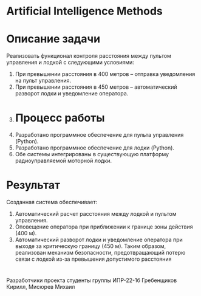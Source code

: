 # Artificial Intelligence Methods
# Описание задачи
Реализовать функционал контроля расстояния между пультом управления и лодкой с следующими условиями:
1. При превышении расстояния в 400 метров – отправка уведомления на пульт управления.
2. При превышении расстояния в 450 метров – автоматический разворот лодки и уведомление оператора.
3. # Процесс работы
1. Разработано программное обеспечение для пульта управления (Python).
2. Разработано программное обеспечение для лодки (Python).
3. Обе системы интегрированы в существующую платформу радиоуправляемой моторной лодки.
# Результат
Созданная система обеспечивает:
1. Автоматический расчет расстояния между лодкой и пультом управления.
2. Оповещение оператора при приближении к границе зоны действия (400 м).
3. Автоматический разворот лодки и уведомление оператора при выходе за критическую границу (450 м).
Таким образом, реализован механизм безопасности, предотвращающий потерю связи с лодкой из-за превышения допустимого расстояния
   #
Разработчики проекта студенты группы ИПР-22-1б Гребенщиков Кирилл, Мисюрев Михаил
   
